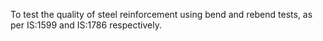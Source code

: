 To test the quality of steel reinforcement using bend and rebend tests, as per IS:1599 and IS:1786 respectively.
